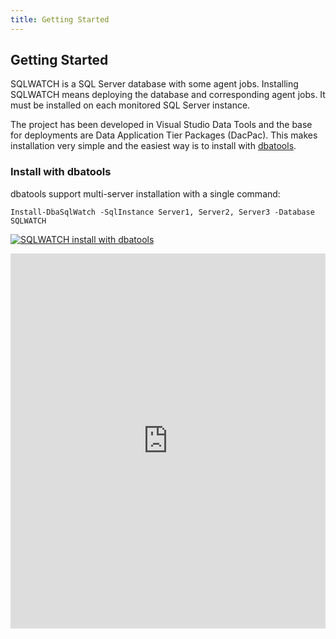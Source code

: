 ```yaml
---
title: Getting Started
---
```


## Getting Started

SQLWATCH is a SQL Server database with some agent jobs. Installing SQLWATCH means deploying the database and corresponding agent jobs. 
It must be installed on each monitored SQL Server instance. 

The project has been developed in Visual Studio Data Tools and the base for deployments are Data Application Tier Packages (DacPac). 
This makes installation very simple and the easiest way is to install with [dbatools](https://dbatools.io/).

### Install with dbatools

dbatools support multi-server installation with a single command:

```PS
Install-DbaSqlWatch -SqlInstance Server1, Server2, Server3 -Database SQLWATCH
```

[![SQLWATCH install with dbatools](https://img.youtube.com/vi/W38osuBv_Q8/0.jpg)](https://www.youtube.com/watch?v=W38osuBv_Q8)

<iframe width="100%" height="600" src="http://www.youtube.com/embed/W38osuBv_Q8" frameborder="0" allowfullscreen></iframe>
